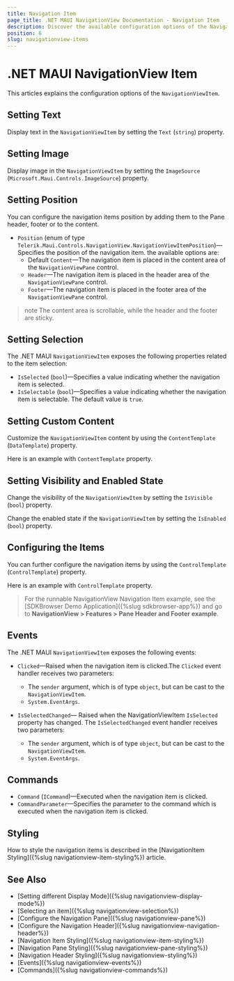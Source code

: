```yaml
---
title: Navigation Item
page_title: .NET MAUI NavigationView Documentation - Navigation Item
description: Discover the available configuration options of the Navigation Item and learn how to use them to customize the appearance and the behavior of the Telerik UI for .NET MAUI NavigationView control.
position: 6
slug: navigationview-items
---
```


# .NET MAUI NavigationView Item

This articles explains the configuration options of the `NavigationViewItem`.

## Setting Text

Display text in the `NavigationViewItem` by setting the `Text` (`string`) property.

## Setting Image

Display image in the `NavigationViewItem` by setting the `ImageSource` (`Microsoft.Maui.Controls.ImageSource`) property.

## Setting Position

You can configure the navigation items position by adding them to the Pane header, footer or to the content.

* `Position` (enum of type `Telerik.Maui.Controls.NavigationView.NavigationViewItemPosition`)&mdash;Specifies the position of the navigation item. the available options are: 
	* Default `Content`&mdash;The navigation item is placed in the content area of the `NavigationViewPane` control.
	* `Header`&mdash;The navigation item is placed in the header area of the `NavigationViewPane` control.
	* `Footer`&mdash;The navigation item is placed in the footer area of the `NavigationViewPane` control.

>note The content area is scrollable, while the header and the footer are sticky.

## Setting Selection

The .NET MAUI `NavigationViewItem` exposes the following properties related to the item selection:

* `IsSelected` (`bool`)&mdash;Specifies a value indicating whether the navigation item is selected.
* `IsSelectable` (`bool`)&mdash;Specifies a value indicating whether the navigation item is selectable. The default value is `true`.

## Setting Custom Content

Customize the `NavigationViewItem` content by using the `ContentTemplate` (`DataTemplate`) property.

Here is an example with `ContentTemplate` property.

<snippet id='navigationview-navigationitem-contenttemplate' />

## Setting Visibility and Enabled State

Change the visibility of the `NavigationViewItem` by setting the `IsVisible` (`bool`) property.

Change the enabled state if the `NavigationViewItem` by setting the `IsEnabled` (`bool`) property.

## Configuring the Items

You can further configure the navigation items by using the `ControlTemplate` (`ControlTemplate`) property.

Here is an example with `ControlTemplate` property.

<snippet id='navigationview-navigationitem-controltemplate' />

> For the runnable NavigationView Navigation Item example, see the [SDKBrowser Demo Application]({%slug sdkbrowser-app%}) and go to **NavigationView > Features > Pane Header and Footer example**.

## Events

The .NET MAUI `NavigationViewItem` exposes the following events:

* `Clicked`&mdash;Raised when the navigation item is clicked.The `Clicked` event handler receives two parameters:
	* The `sender` argument, which is of type `object`, but can be cast to the `NavigationViewItem`.
	* `System.EventArgs`.

* `IsSelectedChanged`&mdash; Raised when the NavigationViewItem `IsSelected` property has changed. The `IsSelectedChanged` event handler receives two parameters:
	* The `sender` argument, which is of type `object`, but can be cast to the `NavigationViewItem`.
	* `System.EventArgs`.

## Commands

* `Command` (`ICommand`)&mdash;Executed when the navigation item is clicked.
* `CommandParameter`&mdash;Specifies the parameter to the command which is executed when the navigation item is clicked.

## Styling

How to style the navigation items is described in the [NavigationItem Styling]({%slug navigationview-item-styling%}) article.

## See Also

- [Setting different Display Mode]({%slug navigationview-display-mode%})
- [Selecting an item]({%slug navigationview-selection%})
- [Configure the Navigation Pane]({%slug navigationview-pane%})
- [Configure the Navigation Header]({%slug navigationview-navigation-header%})
- [Navigation Item Styling]({%slug navigationview-item-styling%})
- [Navigation Pane Styling]({%slug navigationview-pane-styling%})
- [Navigation Header Styling]({%slug navigationview-styling%})
- [Events]({%slug navigationview-events%})
- [Commands]({%slug navigationview-commands%})